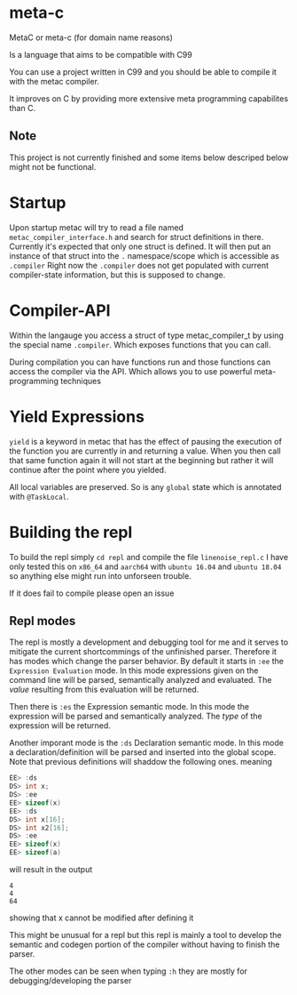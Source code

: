 # meta-c
MetaC or meta-c (for domain name reasons)

Is a language that aims to be compatible with C99

You can use a project written in C99 and you should be able to compile it with the metac compiler.

It improves on C by providing more extensive meta programming capabilites than C.

## Note

This project is not currently finished and some items below descriped below might not be functional.

# Startup
Upon startup metac will try to read a file named `metac_compiler_interface.h` and search for struct definitions in there.
Currently it's expected that only one struct is defined.
It will then put an instance of that struct into the `.` namespace/scope which is accessible as `.compiler`
Right now the `.compiler` does not get populated with current compiler-state information, but this is supposed to change.

# Compiler-API

Within the langauge you access a struct of type metac_compiler_t by using the special name `.compiler`.
Which exposes functions that you can call.

During compilation you can have functions run and those functions can access the compiler via the API.
Which allows you to use powerful meta-programming techniques

# Yield Expressions

`yield` is a keyword in metac that has the effect of pausing the execution of the function you are currently in and returning a value.
When you then call that same function again it will not start at the beginning but rather it will continue after the point where you yielded.

All local variables are preserved.
So is any `global` state which is annotated with `@TaskLocal`.

# Building the repl

To build the repl simply `cd repl` and compile the file `linenoise_repl.c`
I have only tested this on `x86_64` and `aarch64` with `ubuntu 16.04` and `ubuntu 18.04` so anything else might run into unforseen trouble.

If it does fail to compile please open an issue

## Repl modes

The repl is mostly a development and debugging tool for me
and it serves to mitigate the current shortcommings of the unfinished parser.
Therefore it has modes which change the parser behavior.
By default it starts in `:ee` the `Expression Evaluation` mode.
In this mode expressions given on the command line will be parsed, semantically analyzed and evaluated.
The _value_ resulting from this evaluation will be returned.

Then there is `:es` the Expression semantic mode.
In this mode the expression will be parsed and semantically analyzed.
The _type_ of the expression will be returned.

Another imporant mode is the `:ds` Declaration semantic mode.
In this mode a declaration/definition will be parsed and inserted into the global scope.
Note that previous definitions will shaddow the following ones.
meaning
```C
EE> :ds
DS> int x;
DS> :ee
EE> sizeof(x)
EE> :ds
DS> int x[16];
DS> int x2[16];
DS> :ee
EE> sizeof(x)
EE> sizeof(a)
```
will result in
the output
```
4
4
64
```
showing that x cannot be modified after defining it

This might be unusual for a repl but this repl is mainly
a tool to develop the semantic and codegen portion of the compiler
without having to finish the parser.

The other modes can be seen when typing `:h`
they are mostly for debugging/developing the parser

